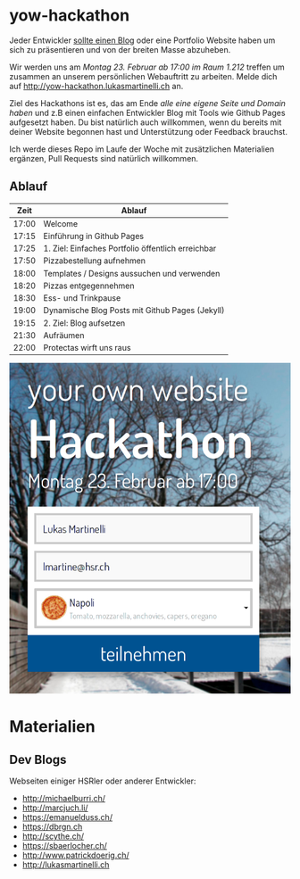 # yow-hackathon

Jeder Entwickler [sollte einen Blog](http://www.hanselman.com/blog/YourBlogIsTheEngineOfCommunity.aspx) oder eine Portfolio Website haben um sich
zu präsentieren und von der breiten Masse abzuheben.

Wir werden uns am *Montag 23. Februar ab 17:00 im Raum 1.212* treffen um
zusammen an unserem persönlichen Webauftritt zu arbeiten.
Melde dich auf http://yow-hackathon.lukasmartinelli.ch an.

Ziel des Hackathons ist es, das am Ende *alle eine eigene Seite und
Domain haben* und z.B einen einfachen Entwickler Blog mit Tools wie Github
Pages aufgesetzt haben.
Du bist natürlich auch willkommen, wenn du bereits mit deiner Website begonnen
hast und Unterstützung oder Feedback brauchst.

Ich werde dieses Repo im Laufe der Woche mit zusätzlichen Materialien ergänzen,
Pull Requests sind natürlich willkommen.

## Ablauf

Zeit  | Ablauf
------|-------------------------------------------------------------
17:00 | Welcome
17:15 | Einführung in Github Pages
17:25 | 1. Ziel: Einfaches Portfolio öffentlich erreichbar
17:50 | Pizzabestellung aufnehmen
18:00 | Templates / Designs aussuchen und verwenden
18:20 | Pizzas entgegennehmen
18:30 | Ess- und Trinkpause
19:00 | Dynamische Blog Posts mit Github Pages (Jekyll)
19:15 | 2. Ziel: Blog aufsetzen
21:30 | Aufräumen
22:00 | Protectas wirft uns raus

![Alt text](screenshot.png)

# Materialien

## Dev Blogs

Webseiten einiger HSRler oder anderer Entwickler:

- http://michaelburri.ch/
- http://marcjuch.li/
- https://emanuelduss.ch/
- https://dbrgn.ch
- http://scythe.ch/
- https://sbaerlocher.ch/
- http://www.patrickdoerig.ch/
- http://lukasmartinelli.ch

